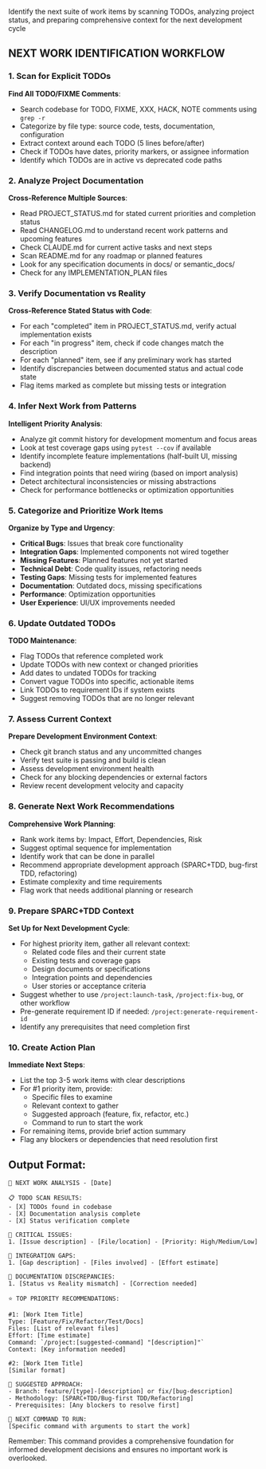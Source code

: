 Identify the next suite of work items by scanning TODOs, analyzing project status, and preparing comprehensive context for the next development cycle

## NEXT WORK IDENTIFICATION WORKFLOW

### 1. Scan for Explicit TODOs
**Find All TODO/FIXME Comments**:
- Search codebase for TODO, FIXME, XXX, HACK, NOTE comments using `grep -r`
- Categorize by file type: source code, tests, documentation, configuration
- Extract context around each TODO (5 lines before/after)
- Check if TODOs have dates, priority markers, or assignee information
- Identify which TODOs are in active vs deprecated code paths

### 2. Analyze Project Documentation
**Cross-Reference Multiple Sources**:
- Read PROJECT_STATUS.md for stated current priorities and completion status
- Read CHANGELOG.md to understand recent work patterns and upcoming features
- Check CLAUDE.md for current active tasks and next steps
- Scan README.md for any roadmap or planned features
- Look for any specification documents in docs/ or semantic_docs/
- Check for any IMPLEMENTATION_PLAN files

### 3. Verify Documentation vs Reality
**Cross-Reference Stated Status with Code**:
- For each "completed" item in PROJECT_STATUS.md, verify actual implementation exists
- For each "in progress" item, check if code changes match the description
- For each "planned" item, see if any preliminary work has started
- Identify discrepancies between documented status and actual code state
- Flag items marked as complete but missing tests or integration

### 4. Infer Next Work from Patterns
**Intelligent Priority Analysis**:
- Analyze git commit history for development momentum and focus areas
- Look at test coverage gaps using `pytest --cov` if available
- Identify incomplete feature implementations (half-built UI, missing backend)
- Find integration points that need wiring (based on import analysis)
- Detect architectural inconsistencies or missing abstractions
- Check for performance bottlenecks or optimization opportunities

### 5. Categorize and Prioritize Work Items
**Organize by Type and Urgency**:
- **Critical Bugs**: Issues that break core functionality
- **Integration Gaps**: Implemented components not wired together
- **Missing Features**: Planned features not yet started
- **Technical Debt**: Code quality issues, refactoring needs
- **Testing Gaps**: Missing tests for implemented features
- **Documentation**: Outdated docs, missing specifications
- **Performance**: Optimization opportunities
- **User Experience**: UI/UX improvements needed

### 6. Update Outdated TODOs
**TODO Maintenance**:
- Flag TODOs that reference completed work
- Update TODOs with new context or changed priorities
- Add dates to undated TODOs for tracking
- Convert vague TODOs into specific, actionable items
- Link TODOs to requirement IDs if system exists
- Suggest removing TODOs that are no longer relevant

### 7. Assess Current Context
**Prepare Development Environment Context**:
- Check git branch status and any uncommitted changes
- Verify test suite is passing and build is clean
- Assess development environment health
- Check for any blocking dependencies or external factors
- Review recent development velocity and capacity

### 8. Generate Next Work Recommendations
**Comprehensive Work Planning**:
- Rank work items by: Impact, Effort, Dependencies, Risk
- Suggest optimal sequence for implementation
- Identify work that can be done in parallel
- Recommend appropriate development approach (SPARC+TDD, bug-first TDD, refactoring)
- Estimate complexity and time requirements
- Flag work that needs additional planning or research

### 9. Prepare SPARC+TDD Context
**Set Up for Next Development Cycle**:
- For highest priority item, gather all relevant context:
  - Related code files and their current state
  - Existing tests and coverage gaps
  - Design documents or specifications
  - Integration points and dependencies
  - User stories or acceptance criteria
- Suggest whether to use `/project:launch-task`, `/project:fix-bug`, or other workflow
- Pre-generate requirement ID if needed: `/project:generate-requirement-id`
- Identify any prerequisites that need completion first

### 10. Create Action Plan
**Immediate Next Steps**:
- List the top 3-5 work items with clear descriptions
- For #1 priority item, provide:
  - Specific files to examine
  - Relevant context to gather
  - Suggested approach (feature, fix, refactor, etc.)
  - Command to run to start the work
- For remaining items, provide brief action summary
- Flag any blockers or dependencies that need resolution first

## Output Format:

```
🎯 NEXT WORK ANALYSIS - [Date]

📋 TODO SCAN RESULTS:
- [X] TODOs found in codebase
- [X] Documentation analysis complete  
- [X] Status verification complete

🚨 CRITICAL ISSUES:
1. [Issue description] - [File/location] - [Priority: High/Medium/Low]

🔗 INTEGRATION GAPS:
1. [Gap description] - [Files involved] - [Effort estimate]

📝 DOCUMENTATION DISCREPANCIES:
1. [Status vs Reality mismatch] - [Correction needed]

⭐ TOP PRIORITY RECOMMENDATIONS:

#1: [Work Item Title]
Type: [Feature/Fix/Refactor/Test/Docs]
Files: [List of relevant files]
Effort: [Time estimate]
Command: `/project:[suggested-command] "[description]"`
Context: [Key information needed]

#2: [Work Item Title]
[Similar format]

🧪 SUGGESTED APPROACH:
- Branch: feature/[type]-[description] or fix/[bug-description]
- Methodology: [SPARC+TDD/Bug-first TDD/Refactoring]
- Prerequisites: [Any blockers to resolve first]

🔄 NEXT COMMAND TO RUN:
[Specific command with arguments to start the work]
```

Remember: This command provides a comprehensive foundation for informed development decisions and ensures no important work is overlooked.